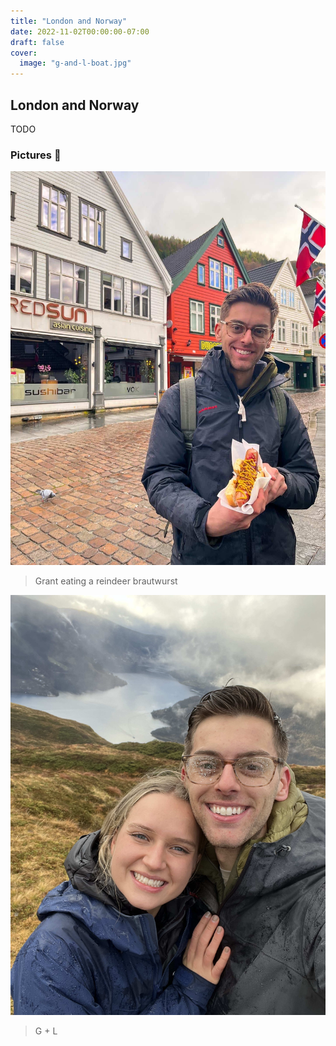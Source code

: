 ```yaml
---
title: "London and Norway"
date: 2022-11-02T00:00:00-07:00
draft: false
cover:
  image: "g-and-l-boat.jpg"
---
```


## London and Norway

TODO

### Pictures 📸

![grant-food](grant-food.jpg)

> Grant eating a reindeer brautwurst

![IMG_4597](IMG_4597.jpg)

> G + L
